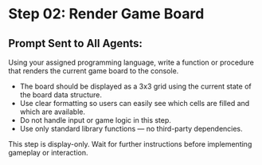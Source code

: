# Step 02: Render Game Board

## Prompt Sent to All Agents:

Using your assigned programming language, write a function or procedure that renders the current game board to the console.

- The board should be displayed as a 3x3 grid using the current state of the board data structure.
- Use clear formatting so users can easily see which cells are filled and which are available.
- Do not handle input or game logic in this step.
- Use only standard library functions — no third-party dependencies.

This step is display-only. Wait for further instructions before implementing gameplay or interaction.
